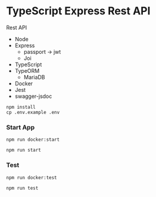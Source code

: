 # TypeScript Express Rest API

Rest API

- Node
- Express
  - passport -> jwt
  - Joi
- TypeScript
- TypeORM
  - MariaDB
- Docker
- Jest
- swagger-jsdoc

```
npm install
cp .env.example .env
```

### Start App

```
npm run docker:start
```

```
npm run start
```

### Test

```
npm run docker:test
```

```
npm run test
```

